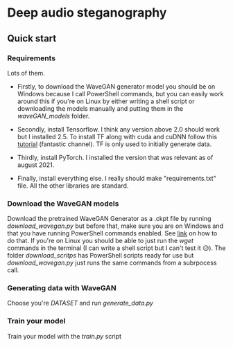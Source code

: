 # Deep audio steganography

## Quick start

### Requirements

Lots of them. 
* Firstly, to download the WaveGAN generator model you should be on Windows because I call PowerShell 
commands, but you can easily work around this if you're on Linux by either writing a shell script or downloading the
models manually and  putting them in the _waveGAN_models_ folder.

* Secondly, install Tensorflow. I think any version above 2.0 should work but I installed 2.5. To install TF along with 
cuda and cuDNN follow this [tutorial](https://www.youtube.com/watch?v=hHWkvEcDBO0) (fantastic channel). TF is only
used to initially generate data.

* Thirdly, install PyTorch. I installed the version that was relevant as of august 2021.

* Finally, install everything else. I really should make "requirements.txt" file. All the other libraries are standard.

### Download the WaveGAN models
Download the pretrained WaveGAN Generator as a .ckpt file by running _download_wavegan.py_ but before that, make sure you are on 
Windows and that you have running PowerShell commands enabled. 
See [link](https://superuser.com/questions/106360/how-to-enable-execution-of-powershell-scripts) on how to do that. If 
you're on Linux you should be able to just run the _wget_ commands in the terminal (I can write a shell script but I 
can't test it :disappointed_relieved:). The folder _download_scritps_ has PowerShell scripts ready for use 
but _download_wavegan.py_ just runs the same commands from a subrpocess call.

### Generating data with WaveGAN
Choose you're _DATASET_ and run _generate_data.py_

### Train your model
Train your model with the _train.py_ script